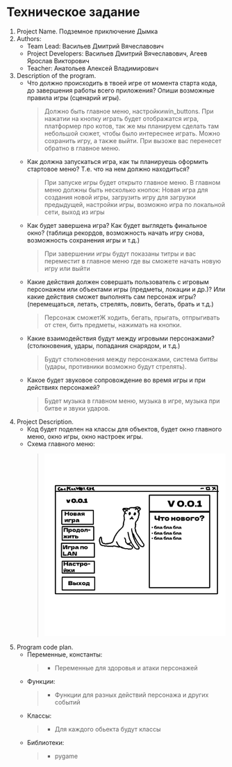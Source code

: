 # Техническое задание


1. Project Name. Подземное приключение Дымка
2. Authors:
   - Team Lead: Васильев Дмитрий Вячеславович
   - Project Developers: Васильев Дмитрий Вячеславович, Агеев Ярослав Викторович
   - Teacher: Анатольев Алексей Владимирович
3. Description of the program.
   - Что должно происходить в твоей игре от момента старта кода, до завершения работы всего приложения? Опиши возможные правила игры (сценарий игры).
       > Должно быть главное меню, настройкиwin_buttons. При нажатии на кнопку играть будет отображатся игра, платформер про котов, так же мы планируем сделать там небольшой сюжет, чтобы было интереснее играть. Можно сохранить игру, а также выйти. При вызоже вас перенесет обратно в главное меню.
   - Как должна запускаться игра, как ты планируешь оформить стартовое меню? Т.е. что на нем должно находиться?
       > При запуске игры будет открыто главное меню. В главном меню должны быть несколько кнопок: Новая игра для создания новой игры, загрузить игру для загрузки предыдущей, настройки игры, возможно игра по локальной сети, выход из игры
   - Как будет завершена игра? Как будет выглядеть финальное окно? (таблица рекордов, возможность начать игру снова, возможность сохранения игры и т.д.)
       > При завершении игры будут показаны титры и вас переместит в главное меню где вы сможете начать новую игру или выйти
   - Какие действия должен совершать пользователь с игровым персонажем или объектами игры (предметы, локации и др.)? Или какие действия сможет выполнять сам персонаж игры? (перемещаться, летать, стрелять, ловить, бегать, брать и т.д.)
       > Персонаж сможетЖ ходить, бегать, прыгать, отпрыгивать от стен, бить предметы, нажимать на кнопки.
   - Какие взаимодействия будут между игровыми персонажами? (столкновения, удары, попадания снарядом, и т.д.)
       > Будут столкновения между персонажами, система битвы (удары, противники возможно будут стрелять).
   - Какое будет звуковое сопровождение во время игры и при действиях персонажей?
       > Будет музыка в главном меню, музыка в игре, музыка при битве и звуки ударов.
4. Project Description.
   - Код будет поделен на классы для объектов, будет окно главного меню, окно игры, окно настроек игры.
   - Схема главного меню:
       > ![схема_главное_меню.png](схема_главное_меню.png)
5. Program code plan.
   - Переменные, константы:
       > - Переменные для здоровья и атаки персонажей
   - Функции:
       > - Функции для разных действий персонажа и других событий
   - Классы:
       > - Для каждого обьекта будут классы
   - Библиотеки:
       > - pygame
